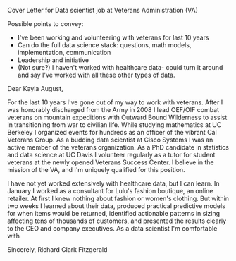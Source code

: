Cover Letter for Data scientist job at Veterans Administration (VA)

Possible points to convey:

- I've been working and volunteering with veterans for last 10 years
- Can do the full data science stack: questions, math models, implementation, communication
- Leadership and initiative
- (Not sure?) I haven't worked with healthcare data- could turn it around and say I've worked with all these other types of data.


Dear Kayla August,

For the last 10 years I've gone out of my way to work with veterans.
After I was honorably discharged from the Army in 2008 I lead OEF/OIF combat veterans on mountain expeditions with Outward Bound Wilderness to assist in transitioning from war to civilian life.
While studying mathematics at UC Berkeley I organized events for hundreds as an officer of the vibrant Cal Veterans Group.
As a budding data scientist at Cisco Systems I was an active member of the veterans organization.
As a PhD candidate in statistics and data science at UC Davis I volunteer regularly as a tutor for student veterans at the newly opened Veterans Success Center.
I believe in the mission of the VA, and I'm uniquely qualified for this position.

I have not yet worked extensively with healthcare data, but I can learn.
In January I worked as a consultant for Lulu's fashion boutique, an online retailer.
At first I knew nothing about fashion or women's clothing.
But within two weeks I learned about their data, produced practical predictive models for when items would be returned, identified actionable patterns in sizing affecting tens of thousands of customers, and presented the results clearly to the CEO and company executives.
As a data scientist I'm comfortable with 

Sincerely,
Richard Clark Fitzgerald

